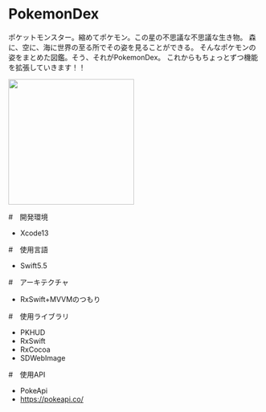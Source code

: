 # PokemonDex

ポケットモンスター。縮めてポケモン。この星の不思議な不思議な生き物。
森に、空に、海に世界の至る所でその姿を見ることができる。
そんなポケモンの姿をまとめた図鑑。そう、それがPokemonDex。
これからもちょっとずつ機能を拡張していきます！！

<img src="https://user-images.githubusercontent.com/61740562/135105323-7fe9b50d-83a0-40db-ae03-c71309b3cdd2.gif" width="250">

#　開発環境
- Xcode13

#　使用言語
- Swift5.5

#　アーキテクチャ
- RxSwift+MVVMのつもり

#　使用ライブラリ
- PKHUD
- RxSwift
- RxCocoa
- SDWebImage

#　使用API
- PokeApi
 - https://pokeapi.co/
